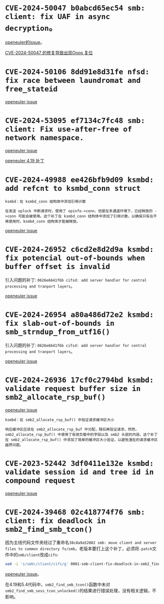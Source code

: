 # `CVE-2024-50047 b0abcd65ec54 smb: client: fix UAF in async decryption`。

[openeuler的issue](https://gitee.com/src-openeuler/kernel/issues/IAYRE5)。

[CVE-2024-50047 的修复导致出现Oops 复位](https://gitee.com/openeuler/kernel/issues/IBC88Z?skip_mobile=true)

# `CVE-2024-50106 8dd91e8d31fe nfsd: fix race between laundromat and free_stateid`

[openeuler issue](https://gitee.com/src-openeuler/kernel/issues/IB2BX2)

# `CVE-2024-53095 ef7134c7fc48 smb: client: Fix use-after-free of network namespace.`

[openeuler issue](https://gitee.com/src-openeuler/kernel/issues/IB67YB)

[openeuler 4.19 补丁](https://gitee.com/openeuler/kernel/pulls/14249)

# `CVE-2024-49988 ee426bfb9d09 ksmbd: add refcnt to ksmbd_conn struct`

```
ksmbd：在 ksmbd_conn 结构体中添加引用计数

在发送 oplock 中断请求时，使用了 opinfo->conn，但是在多通道环境下，已经释放的 ->conn 可能会被使用。这个补丁在 ksmbd_conn 结构体中添加了引用计数，以确保只有在不再使用时，ksmbd_conn 结构体才能被释放。
```

[openeuler issue](https://gitee.com/src-openeuler/kernel/issues/IAYRCR)

# `CVE-2024-26952 c6cd2e8d2d9a ksmbd: fix potencial out-of-bounds when buffer offset is invalid`

引入问题的补丁: `0626e6641f6b cifsd: add server handler for central processing and tranport layers`。

[openeuler issue](https://gitee.com/src-openeuler/kernel/issues/I9L5L1)

# `CVE-2024-26954 a80a486d72e2 ksmbd: fix slab-out-of-bounds in smb_strndup_from_utf16()`

引入问题的补丁: `0626e6641f6b cifsd: add server handler for central processing and tranport layers`。

[openeuler issue](https://gitee.com/src-openeuler/kernel/issues/I9L5E3)

# `CVE-2024-26936 17cf0c2794bd ksmbd: validate request buffer size in smb2_allocate_rsp_buf()`

[openeuler issue](https://gitee.com/src-openeuler/kernel/issues/I9L4XI)

```
ksmbd：在 smb2_allocate_rsp_buf() 中验证请求缓冲区大小

响应缓冲区应该在 smb2_allocate_rsp_buf 中分配，随后再验证请求。然而，smb2_allocate_rsp_buf() 中使用了有效负载中的字段以及 smb2 头部的内容。这个补丁在 smb2_allocate_rsp_buf() 中添加了简单的缓冲区大小验证，以避免潜在的请求缓冲区越界问题。
```

# `CVE-2023-52442 3df0411e132e ksmbd: validate session id and tree id in compound request`

[openeuler issue](https://gitee.com/src-openeuler/kernel/issues/I92OR4)

# `CVE-2024-39468 02c418774f76 smb: client: fix deadlock in smb2_find_smb_tcon()`

因为主线代码文件夹经过了重命名`38c8a9a52082 smb: move client and server files to common directory fs/smb`，老版本要打上这个补丁，必须将`.patch`文件中的`smb/client`改成`cifs`:
```sh
sed -i 's/smb\/client/cifs/g' 0001-smb-client-fix-deadlock-in-smb2_find_smb_tcon.patch
```

[openeuler issue](https://gitee.com/src-openeuler/kernel/issues/IA8AFZ)。

在4.19和5.4代码中，`smb2_find_smb_tcon()`函数中未对`smb2_find_smb_sess_tcon_unlocked()`的结果进行错误处理，没有相关逻辑，不影响。

